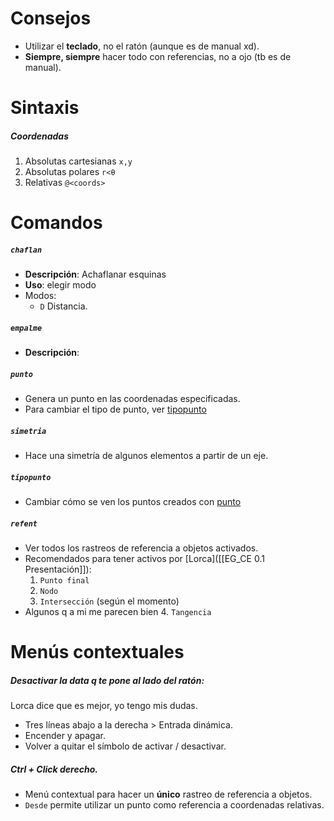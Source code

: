 # Consejos
- Utilizar el **teclado**, no el ratón (aunque es de manual xd).
- **Siempre, siempre** hacer todo con referencias, no a ojo (tb es de manual).
# Sintaxis
##### Coordenadas
1. Absolutas cartesianas `x,y`
2. Absolutas polares `r<θ`
3. Relativas `@<coords>`
# Comandos
##### `chaflan`
- **Descripción**: Achaflanar esquinas
- **Uso**: elegir modo
- Modos:
	- `D` Distancia.
##### `empalme`
- **Descripción**: 
##### `punto`
- Genera un punto en las coordenadas especificadas.
- Para cambiar el tipo de punto, ver [tipopunto]([[#`tipopunto`]])
##### `simetria`
- Hace una simetría de algunos elementos a partir de un eje.
##### `tipopunto`
- Cambiar cómo se ven los puntos creados con [punto]([[#`punto`]])
##### `refent`
- Ver todos los rastreos de referencia a objetos activados.
- Recomendados para tener activos por [Lorca]([[EG_CE 0.1 Presentación]]):
	1. `Punto final`
	2. `Nodo`
	3. `Intersección` (según el momento)
- Algunos q a mi me parecen bien
	4. `Tangencia`
# Menús contextuales
##### Desactivar la data q te pone al lado del ratón:
Lorca dice que es mejor, yo tengo mis dudas.
-  Tres líneas abajo a la derecha > Entrada dinámica.
- Encender y apagar.
- Volver a quitar el símbolo de activar / desactivar.
##### Ctrl + Click derecho.
- Menú contextual para hacer un **único** rastreo de referencia a objetos.
-  `Desde` permite utilizar un punto como referencia a coordenadas relativas.